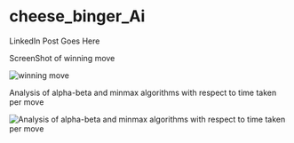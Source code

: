 # cheese_binger_Ai

LinkedIn Post Goes Here 



ScreenShot of  winning move

![winning move](https://github.com/fares1saad/cheese_binger_Ai/assets/88581941/3681e4df-e8b4-4da1-bdbb-5c1d9df77633)




Analysis of alpha-beta and minmax algorithms with respect to time taken per move

![Analysis of alpha-beta and minmax algorithms with respect to time taken per move](https://github.com/fares1saad/cheese_binger_Ai/assets/88581941/63436989-412f-48ac-b209-34a52339499a)

